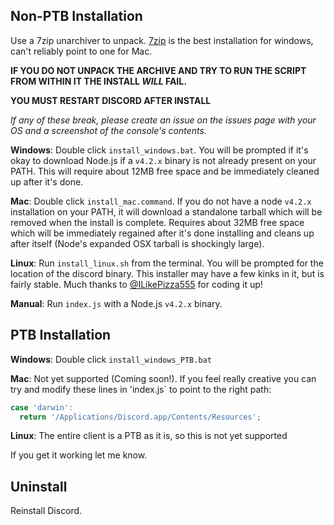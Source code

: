 ## Non-PTB Installation
Use a 7zip unarchiver to unpack.  [7zip](http://www.7-zip.org/download.html) is the best installation for windows, can't reliably point to one for Mac.

**IF YOU DO NOT UNPACK THE ARCHIVE AND TRY TO RUN THE SCRIPT FROM WITHIN IT THE INSTALL _WILL_ FAIL.**

**YOU MUST RESTART DISCORD AFTER INSTALL**

_If any of these break, please create an issue on the issues page with your OS and a screenshot of the console's contents._

**Windows**:  Double click `install_windows.bat`.  You will be prompted if it's okay to download Node.js if a `v4.2.x` binary is not already present on your PATH.  This will require about 12MB free space and be immediately cleaned up after it's done.

**Mac**:  Double click `install_mac.command`.  If you do not have a node `v4.2.x` installation on your PATH, it will download a standalone tarball which will be removed when the install is complete.  Requires about 32MB free space which will be immediately regained after it's done installing and cleans up after itself (Node's expanded OSX tarball is shockingly large).

**Linux**: Run `install_linux.sh` from the terminal.  You will be prompted for the location of the discord binary.  This installer may have a few kinks in it, but is fairly stable.  Much thanks to [@ILikePizza555](https://github.com/ILikePizza555) for coding it up!

**Manual**:  Run `index.js` with a Node.js `v4.2.x` binary.

## PTB Installation

**Windows**:  Double click `install_windows_PTB.bat`  

**Mac**:  Not yet supported (Coming soon!).  If you feel really creative you can try and modify these lines in 'index.js`  to point to the right path:
```javascript
case 'darwin':
  return '/Applications/Discord.app/Contents/Resources';
```

**Linux**: The entire client is a PTB as it is, so this is not yet supported

If you get it working let me know.

## Uninstall

Reinstall Discord.
